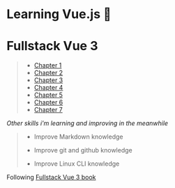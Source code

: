 # Learning Vue.js :tada:

# Fullstack Vue 3

> - [Chapter 1](/../../tree/chapter-1/CHAPTER1.MD)
> - [Chapter 2](/../../tree/chapter-2/CHAPTER2.MD)
> - [Chapter 3](/../../tree/chapter-3/CHAPTER3.MD)
> - [Chapter 4](/../../tree/chapter-4/CHAPTER4.MD)
> - [Chapter 5](/../../tree/chapter-5/CHAPTER5.MD)
> - [Chapter 6](/../../tree/chapter-6/CHAPTER6.MD)
> - [Chapter 7](/../../tree/chapter-7/CHAPTER7.MD)


_Other skills i'm learning and improving in the meanwhile_

>  - Improve Markdown knowledge 
> 
> - Improve git and github knowledge
>
> - Improve Linux CLI knowledge

Following [Fullstack Vue 3 book](https://www.newline.co/vue) 

